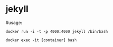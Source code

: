 jekyll
======

#usage: 
  
   `docker run -i -t -p 4000:4000 jekyll /bin/bash`
   
   `docker exec -it [container] bash`
